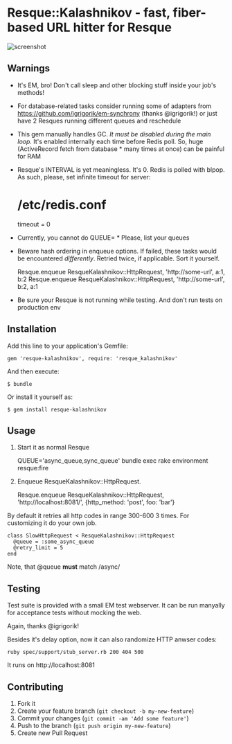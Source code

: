 # Resque::Kalashnikov - fast, fiber-based URL hitter for Resque

![screenshot](https://raw.github.com/razum2um/resque-kalashnikov/master/screenshot.png)

## Warnings

* It's EM, bro! Don't call sleep and other blocking stuff inside your
  job's methods!

* For database-related tasks consider running some of adapters
  from https://github.com/igrigorik/em-synchrony (thanks @igrigorik!) or 
  just have 2 Resques running different queues and reschedule

* This gem manually handles GC. *It must be disabled during the main loop.*
  It's enabled internally each time before Redis poll. So, huge (ActiveRecord
  fetch from database * many times at once) can be painful for RAM

* Resque's INTERVAL is yet meaningless. It's 0. Redis is polled with blpop.
  As such, please, set infinite timeout for server:

    # /etc/redis.conf
    timeout = 0

* Currently, you cannot do QUEUE= * Please, list your queues

* Beware hash ordering in enqueue options. If failed, these tasks would
  be encountered *differently*. Retried twice, if applicable. Sort it yourself.

    Resque.enqueue ResqueKalashnikov::HttpRequest, 'http://some-url', a:1, b:2
    Resque.enqueue ResqueKalashnikov::HttpRequest, 'http://some-url', b:2, a:1

* Be sure your Resque is not running while testing. And don't run tests
  on production env

## Installation

Add this line to your application's Gemfile:

    gem 'resque-kalashnikov', require: 'resque_kalashnikov'

And then execute:

    $ bundle

Or install it yourself as:

    $ gem install resque-kalashnikov

## Usage

1. Start it as normal Resque

    QUEUE='async_queue,sync_queue' bundle exec rake environment resque:fire

2. Enqueue ResqueKalashnikov::HttpRequest.

    Resque.enqueue ResqueKalashnikov::HttpRequest, 'http://localhost:8081/', {http_method: 'post', foo: 'bar'}

By default it retries all http codes in range 300-600 3 times. For customizing it do your own job.

    class SlowHttpRequest < ResqueKalashnikov::HttpRequest
      @queue = :some_async_queue
      @retry_limit = 5 
    end

Note, that @queue **must** match /async/

## Testing

Test suite is provided with a small EM test webserver. It can be run
manyally for acceptance tests without mocking the web.

Again, thanks @igrigorik!

Besides it's delay option, now it can also randomize HTTP anwser codes:

    ruby spec/support/stub_server.rb 200 404 500

It runs on http://localhost:8081 

## Contributing

1. Fork it
2. Create your feature branch (`git checkout -b my-new-feature`)
3. Commit your changes (`git commit -am 'Add some feature'`)
4. Push to the branch (`git push origin my-new-feature`)
5. Create new Pull Request
